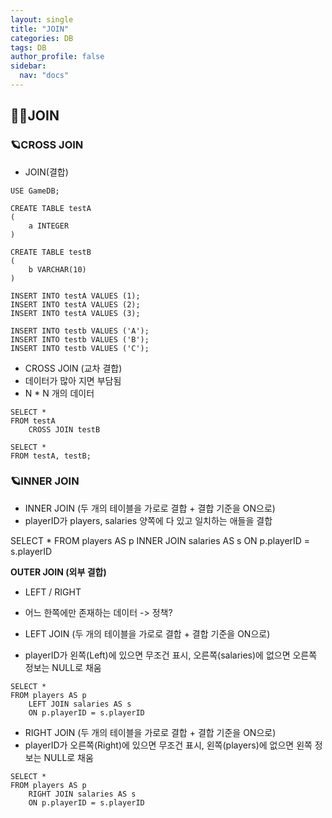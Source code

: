 ```yaml
---
layout: single
title: "JOIN"
categories: DB
tags: DB
author_profile: false
sidebar:
  nav: "docs"
---
```



## 🙇‍♀️JOIN


### 🪐CROSS JOIN



* JOIN(결합)
 
``` 
USE GameDB;

CREATE TABLE testA
(
	a INTEGER
)

CREATE TABLE testB
(
	b VARCHAR(10)
)

INSERT INTO testA VALUES (1);
INSERT INTO testA VALUES (2);
INSERT INTO testA VALUES (3);

INSERT INTO testb VALUES ('A');
INSERT INTO testb VALUES ('B');
INSERT INTO testb VALUES ('C');
```

* CROSS JOIN (교차 결합)
* 데이터가 많아 지면 부담됨
* N * N 개의 데이터

```
SELECT *
FROM testA
	CROSS JOIN testB

SELECT *
FROM testA, testB;
```


### 🪐INNER JOIN


* INNER JOIN (두 개의 테이블을 가로로 결합 + 결합 기준을 ON으로)
* playerID가 players, salaries 양쪽에 다 있고 일치하는 애들을 결합

SELECT *
FROM players AS p
	INNER JOIN salaries AS s
	ON p.playerID = s.playerID

**OUTER JOIN (외부 결합)**
* LEFT / RIGHT
* 어느 한쪽에만 존재하는 데이터 -> 정책?

* LEFT JOIN (두 개의 테이블을 가로로 결합 + 결합 기준을 ON으로)
* playerID가 왼쪽(Left)에 있으면 무조건 표시, 오른쪽(salaries)에 없으면 오른쪽 정보는 NULL로 채움
```
SELECT *
FROM players AS p
	LEFT JOIN salaries AS s
	ON p.playerID = s.playerID
```
	
* RIGHT JOIN (두 개의 테이블을 가로로 결합 + 결합 기준을 ON으로)
* playerID가 오른쪽(Right)에 있으면 무조건 표시, 왼쪽(players)에 없으면 왼쪽 정보는 NULL로 채움
```
SELECT *
FROM players AS p
	RIGHT JOIN salaries AS s
	ON p.playerID = s.playerID
```  
  
  
